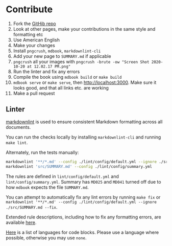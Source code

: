 # Contribute

1. Fork the [GitHib repo](https://github.com/vector-im/ems-docs)
1. Look at other pages, make your contributions in the same style and formatting etc
1. Use American English
1. Make your changes
1. Install `pngcrush`, `mdbook`, `markdownlint-cli`
1. Add your new page to `SUMMARY.md` if applicable
1. `pngcrush` all your images with `pngcrush -brute -ow "Screen Shot 2020-10-20 at 12.02.17 PM.png"`
1. Run the linter and fix any errors
1. Compile the book using `mdbook build` or `make build`
1. `mdbook serve` or `make serve`, then <http://localhost:3000>. Make sure it looks good, and that all links etc. are working
1. Make a pull request

## Linter

[markdownlint](https://github.com/igorshubovych/markdownlint-cli) is used to ensure consistent Markdown formatting across all documents.

You can run the checks locally by installing `markdownlint-cli` and running `make lint`.

Alternately, run the tests manually:

```bash
markdownlint '**/*.md' --config ./lint/config/default.yml --ignore ./src/SUMMARY.md
markdownlint 'src/SUMMARY.md' --config ./lint/config/summary.yml
```

The rules are defined in `lint/config/default.yml` and `lint/config/summary.yml`. Summary has `MD025` and `MD041` turned off due to how `mdbook` expects the file `SUMMARY.md`.

You can attempt to automatically fix any lint errors by running `make fix` or `markdownlint '**/*.md' --config ./lint/config/default.yml --ignore ./src/SUMMARY.md --fix`.

Extended rule descriptions, including how to fix any formatting errors, are available [here](https://github.com/DavidAnson/markdownlint/blob/main/doc/Rules.md).

[Here](https://meta.stackexchange.com/questions/184108/what-is-syntax-highlighting-and-how-does-it-work) is a list of languages for code blocks. Please use a language where possible, otherwise you may use `none`.
